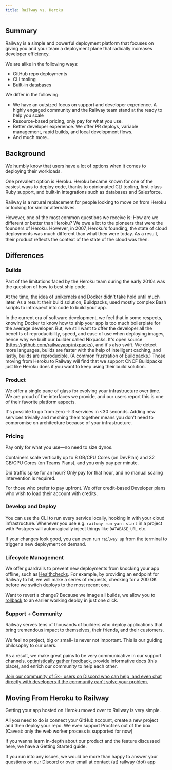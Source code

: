 ```yaml
---
title: Railway vs. Heroku
---
```


## Summary

Railway is a simple and powerful deployment platform that focuses on giving you and your team a deployment plane that radically increases developer efficiency.

We are alike in the following ways:

- GitHub repo deployments
- CLI tooling
- Built-in databases

We differ in the following:

- We have an outsized focus on support and developer experience. A highly engaged community and the Railway team stand at the ready to help you scale
- Resource-based pricing, only pay for what you use.
- Better developer experience. We offer PR deploys, variable management, rapid builds, and local development flows.
- And much more...

## Background

We humbly know that users have a lot of options when it comes to deploying their workloads.

One prevalent option is Heroku. Heroku became known for one of the easiest ways to deploy code, thanks to opinionated CLI tooling, first-class Ruby support, and built-in integrations such as databases and Salesforce.

Railway is a natural replacement for people looking to move on from Heroku or looking for similar alternatives.

However, one of the most common questions we receive is: How are we different or better than Heroku?
We owe a lot to the pioneers that were the founders of Heroku. However, in 2007, Heroku's founding, the state of cloud deployments was much different than what they were today. As a result, their product reflects the context of the state of the cloud was then.

## Differences

### Builds

Part of the limitations faced by the Heroku team during the early 2010s was the question of how to best ship code.

At the time, the idea of unikernels and Docker didn't take hold until much later. As a result: their build solution, Buildpacks, used mostly complex Bash scripts to introspect into code to build your app.

In the current era of software development, we feel that in some respects, knowing Docker to know how to ship your app is too much boilerplate for the average developer. But, we still want to offer the developer all the benefits of reproducibility, speed, and ease of use when deploying images, hence why we built our builder called Nixpacks.
It's open source (https://github.com/railwayapp/nixpacks), and it's also swift.
We detect more languages, builds are faster with the help of intelligent caching, and lastly, builds are reproducible. (A common frustration of Buildpacks.)
Those moving from Heroku to Railway will find that we support CNCF Buildpacks just like Heroku does if you want to keep using their build solution.

### Product

We offer a single pane of glass for evolving your infrastructure over time. We are proud of the interfaces we provide, and our users report this is one of their favorite platform aspects.

It's possible to go from zero → 3 services in <30 seconds. Adding new services trivially and meshing them together means you don't need to compromise on architecture because of your infrastructure.

### Pricing

Pay only for what you use—no need to size dynos.

Containers scale vertically up to 8 GB/CPU Cores (on DevPlan) and 32 GB/CPU Cores (on Teams Plans), and you only pay per minute.

Did traffic spike for an hour? Only pay for that hour, and no manual scaling intervention is required.

For those who prefer to pay upfront. We offer credit-based Developer plans who wish to load their account with credits.

### Develop and Deploy

You can use the CLI to run every service locally, hooking in with your cloud infrastructure. Whenever you use
e.g. `railway run yarn start` in a project with Postgres will automagically inject things like `DATABASE_URL` etc.

If your changes look good, you can even run `railway up` from the terminal to trigger a new deployment on demand.

### Lifecycle Management

We offer guardrails to prevent new deployments from knocking your app offline, such as [Healthchecks](/diagnose/healthchecks). For example, by providing an endpoint for Railway to hit, we will make a series of requests, checking for a 200 OK before we switch deploys to the most recent one.

Want to revert a change? Because we image all builds, we allow you to [rollback](/deploy/deployments#rollback) to an earlier working deploy in just one click.

### Support + Community

Railway serves tens of thousands of builders who deploy applications that bring tremendous impact to themselves, their friends, and their customers.

We feel no project, big or small- is never not important. This is our guiding philosophy to our users.

As a result, we make great pains to be very communicative in our support channels, [optimistically gather feedback](https://feedback.railway.app/), provide informative docs (this place), and enrich our community to help each other.

[Join our community of 5k+ users on Discord who can help, and even chat directly with developers if the community can't solve your problem.](https://discord.gg/railway)

## Moving From Heroku to Railway

Getting your app hosted on Heroku moved over to Railway is very simple.

All you need to do is connect your GitHub account, create a new project and then deploy your repo. We even support Procfiles out of the box. (Caveat: only the web worker process is supported for now)

If you wanna learn in-depth about our product and the feature discussed here, we have a Getting Started guide.

If you run into any issues, we would be more than happy to answer your questions on our [Discord](https://discord.gg/railway) or over email at contact (at) railway (dot) app
